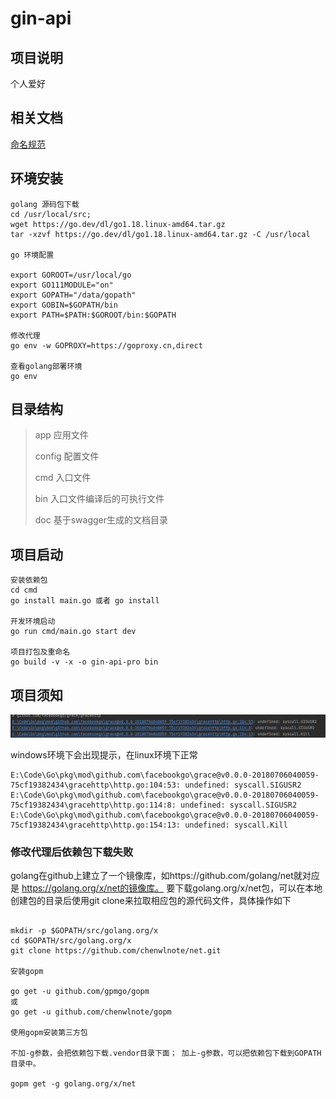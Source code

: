# gin-api

## 项目说明
个人爱好

## 相关文档

[命名规范](https://studygolang.com/articles/25466)

## 环境安装
```
golang 源码包下载
cd /usr/local/src;
wget https://go.dev/dl/go1.18.linux-amd64.tar.gz
tar -xzvf https://go.dev/dl/go1.18.linux-amd64.tar.gz -C /usr/local

go 环境配置

export GOROOT=/usr/local/go
export GO111MODULE="on"
export GOPATH="/data/gopath"
export GOBIN=$GOPATH/bin
export PATH=$PATH:$GOROOT/bin:$GOPATH

修改代理
go env -w GOPROXY=https://goproxy.cn,direct

查看golang部署环境
go env

```

## 目录结构
> app 应用文件
>
> config 配置文件
>
> cmd 入口文件
>
> bin 入口文件编译后的可执行文件
>
> doc 基于swagger生成的文档目录 
>
> 
> 

## 项目启动
```
安装依赖包
cd cmd
go install main.go 或者 go install

开发环境启动
go run cmd/main.go start dev

项目打包及重命名
go build -v -x -o gin-api-pro bin

```

## 项目须知

![img_1.png](img_1.png)

windows环境下会出现提示，在linux环境下正常 
```
E:\Code\Go\pkg\mod\github.com\facebookgo\grace@v0.0.0-20180706040059-75cf19382434\gracehttp\http.go:104:53: undefined: syscall.SIGUSR2
E:\Code\Go\pkg\mod\github.com\facebookgo\grace@v0.0.0-20180706040059-75cf19382434\gracehttp\http.go:114:8: undefined: syscall.SIGUSR2
E:\Code\Go\pkg\mod\github.com\facebookgo\grace@v0.0.0-20180706040059-75cf19382434\gracehttp\http.go:154:13: undefined: syscall.Kill

```

### 修改代理后依赖包下载失败
golang在github上建立了一个镜像库，如https://github.com/golang/net就对应是 https://golang.org/x/net的镜像库。 要下载golang.org/x/net包，可以在本地创建包的目录后使用git clone来拉取相应包的源代码文件，具体操作如下

```shell

mkdir -p $GOPATH/src/golang.org/x
cd $GOPATH/src/golang.org/x
git clone https://github.com/chenwlnote/net.git

安装gopm

go get -u github.com/gpmgo/gopm
或
go get -u github.com/chenwlnote/gopm

使用gopm安装第三方包

不加-g参数，会把依赖包下载.vendor目录下面； 加上-g参数，可以把依赖包下载到GOPATH目录中。

gopm get -g golang.org/x/net

```

